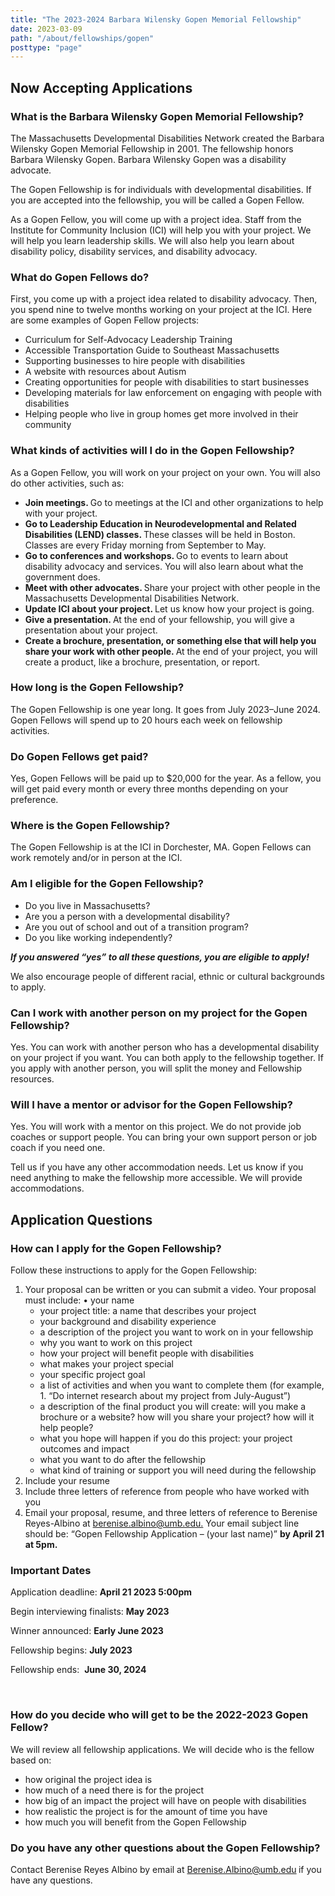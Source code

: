 ```yaml
---
title: "The 2023-2024 Barbara Wilensky Gopen Memorial Fellowship"
date: 2023-03-09
path: "/about/fellowships/gopen"
posttype: "page"
---
```


<h2 class="text-center"><strong>Now Accepting Applications</strong></h2>
<h3 class="section-heading-bb">What is the Barbara Wilensky Gopen Memorial Fellowship?&nbsp;</h3>
<p>The Massachusetts Developmental Disabilities Network created the Barbara Wilensky Gopen Memorial Fellowship in 2001. The fellowship honors Barbara Wilensky Gopen. Barbara Wilensky Gopen was a disability advocate.&nbsp;</p>
<p>The Gopen Fellowship is for individuals with developmental disabilities. If you are accepted into the fellowship, you will be called a Gopen Fellow.&nbsp;</p>
<p>As a Gopen Fellow, you will come up with a project idea. Staff from the Institute for Community Inclusion (ICI) will help you with your project. We will help you learn leadership skills. We will also help you learn about disability policy, disability services, and disability advocacy.&nbsp;</p>
<h3 class="section-heading-bb">What do Gopen Fellows do?&nbsp;</h3>
<p>First, you come up with a project idea related to disability advocacy. Then, you spend nine to twelve months working on your project at the ICI. Here are some examples of Gopen Fellow projects:&nbsp;</p>
<ul>
<li>Curriculum for Self-Advocacy Leadership Training</li>
<li>Accessible Transportation Guide to Southeast Massachusetts</li>
<li>Supporting businesses to hire people with disabilities</li>
<li>A website with resources about Autism</li>
<li>Creating opportunities for people with disabilities to start businesses</li>
<li>Developing materials for law enforcement on engaging with people with disabilities</li>
<li>Helping people who live in group homes get more involved in their community&nbsp;</li>
</ul>

<h3 class="section-heading-bb">What kinds of activities will I do in the Gopen Fellowship?&nbsp;</h3>
<p>As a Gopen Fellow, you will work on your project on your own. You will also do other activities, such as:&nbsp;</p>
<ul>
<li><strong>Join meetings. </strong>Go to meetings at the ICI and other organizations to help with your project.</li>
<li><strong>Go to Leadership Education in Neurodevelopmental and Related Disabilities (LEND) classes. </strong>These classes will be held in Boston. Classes are every Friday morning from September to May.</li>
<li><strong>Go to conferences and workshops. </strong>Go to events to learn about disability advocacy and services. You will also learn about what the government does.</li>
<li><strong>Meet with other advocates. </strong>Share your project with other people in the Massachusetts Developmental Disabilities Network.</li>
<li><strong>Update ICI about your project. </strong>Let us know how your project is going.</li>
<li><strong>Give a presentation. </strong>At the end of your fellowship, you will give a presentation about your project.</li>
<li><strong>Create a brochure, presentation, or something else that will help you share your work with other people. </strong>At the end of your project, you will create a product, like a brochure, presentation, or report.&nbsp;</li>
</ul>

<h3 class="section-heading-bb">How long is the Gopen Fellowship?&nbsp;</h3>
<p>The Gopen Fellowship is one year long. It goes from July 2023&ndash;June 2024. Gopen Fellows will spend up to 20 hours each week on fellowship activities.&nbsp;</p>
<h3 class="section-heading-bb">Do Gopen Fellows get paid?&nbsp;</h3>
<p>Yes, Gopen Fellows will be paid up to $20,000 for the year. As a fellow, you will get paid every month or every three months depending on your preference.&nbsp;</p>
<h3 class="section-heading-bb">Where is the Gopen Fellowship?&nbsp;</h3>
<p>The Gopen Fellowship is at the ICI in Dorchester, MA. Gopen Fellows can work remotely and/or in person at the ICI.&nbsp;</p>
<h3 class="section-heading-bb">Am I eligible for the Gopen Fellowship?&nbsp;</h3>
<ul>
<li>Do you live in Massachusetts?</li>
<li>Are you a person with a developmental disability?</li>
<li>Are you out of school and out of a transition program?</li>
<li>Do you like working independently?&nbsp;</li>
</ul>
<p><strong><em>If you answered &ldquo;yes&rdquo; to all these questions, you are eligible to apply!&nbsp;</em></strong></p>
<p>We also encourage people of different racial, ethnic or cultural backgrounds to apply.&nbsp;</p>
<h3 class="section-heading-bb">Can I work with another person on my project for the Gopen Fellowship?&nbsp;</h3>
<p>Yes. You can work with another person who has a developmental disability on your project if you want. You can both apply to the fellowship together. If you apply with another person, you will split the money and Fellowship resources.&nbsp;</p>
<h3 class="section-heading-bb">Will I have a mentor or advisor for the Gopen Fellowship?&nbsp;</h3>
<p>Yes. You will work with a mentor on this project. We do not provide job coaches or support people. You can bring your own support person or job coach if you need one.&nbsp;</p>
<p>Tell us if you have any other accommodation needs. Let us know if you need anything to make the fellowship more accessible. We will provide accommodations.&nbsp;</p>
<h2><strong>Application Questions&nbsp;</strong></h2>
<h3 class="section-heading-bb">How can I apply for the Gopen Fellowship?&nbsp;</h3>
<p>Follow these instructions to apply for the Gopen Fellowship:&nbsp;</p>
<ol>
<li>Your proposal can be written or you can submit a video. Your proposal must include: &bull; your name&nbsp;
<ul>
<li>your project title: a name that describes your project</li>
<li>your background and disability experience</li>
<li>a description of the project you want to work on in your fellowship</li>
<li>why you want to work on this project</li>
<li>how your project will benefit people with disabilities</li>
<li>what makes your project special</li>
<li>your specific project goal</li>
<li>a list of activities and when you want to complete them (for example, 1. &ldquo;Do internet research about my project from July-August&rdquo;)</li>
<li>a description of the final product you will create: will you make a brochure or a website? how will you share your project? how will it help people?</li>
<li>what you hope will happen if you do this project: your project outcomes and impact</li>
<li>what you want to do after the fellowship</li>
<li>what kind of training or support you will need during the fellowship&nbsp;</li>
</ul>
</li>
<li>Include your resume&nbsp;</li>
<li>Include three letters of reference from people who have worked with you&nbsp;</li>
<li>Email your proposal, resume, and three letters of reference to Berenise Reyes-Albino at <a href="mailto:berenise.albino@umb.edu.">berenise.albino@umb.edu.</a>&nbsp;Your email subject line should be: &ldquo;Gopen Fellowship Application &ndash; (your last name)&rdquo; <strong>by April 21 at 5pm.&nbsp;</strong></li>
</ol>
<h3 class="section-heading-bb">Important Dates&nbsp;</h3>
<p>Application deadline: <strong>April 21 2023 5:00pm&nbsp;</strong></p>
<p>Begin interviewing finalists: <strong>May 2023 </strong></p>
<p>Winner announced: <strong>Early June 2023&nbsp;</strong></p>
<p>Fellowship begins: <strong>July 2023 </strong></p>
<p>Fellowship ends:&nbsp; <strong>June 30, 2024&nbsp;</strong></p>
<p>&nbsp;</p>
<h3 class="section-heading-bb">How do you decide who will get to be the 2022-2023 Gopen Fellow?&nbsp;</h3>
<p>We will review all fellowship applications. We will decide who is the fellow based on:&nbsp;</p>
<ul>
<li>how original the project idea is</li>
<li>how much of a need there is for the project</li>
<li>how big of an impact the project will have on people with disabilities</li>
<li>how realistic the project is for the amount of time you have</li>
<li>how much you will benefit from the Gopen Fellowship&nbsp;</li>
</ul>
<h3 class="section-heading-bb">Do you have any other questions about the Gopen Fellowship?&nbsp;</h3>
<p>Contact Berenise Reyes Albino by email at <a href="mailto:Berenise.Albino@umb.edu">Berenise.Albino@umb.edu</a><strong>&nbsp;</strong>if you have any questions.&nbsp;</p>
<p>&nbsp;</p>
<p>&nbsp;</p>